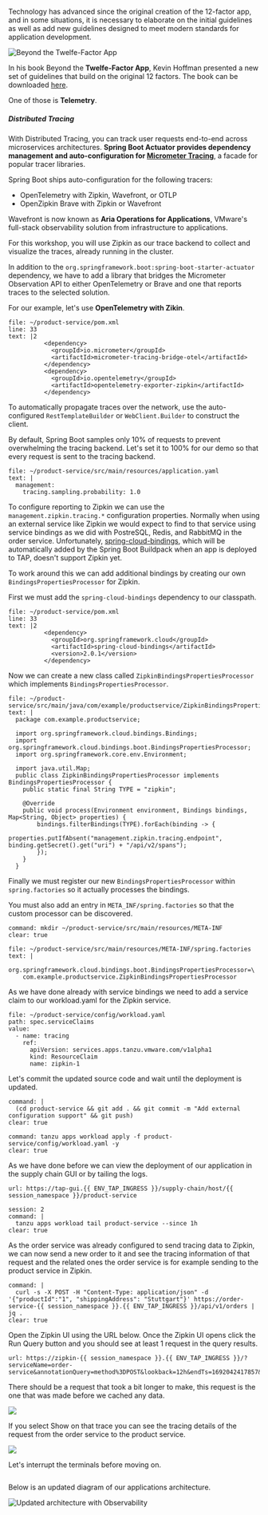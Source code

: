 Technology has advanced since the original creation of the 12-factor app, and in some situations, it is necessary to elaborate on the initial guidelines as well as add new guidelines designed to meet modern standards for application development. 

![Beyond the Twelfe-Factor App](../images/beyond-12-factor-app.png)

In his book Beyond the **Twelfe-Factor App**, Kevin Hoffman presented a new set of guidelines that build on the original 12 factors. The book can be downloaded [here](https://tanzu.vmware.com/content/ebooks/beyond-the-12-factor-app).

One of those is **Telemetry**.

##### Distributed Tracing
With Distributed Tracing, you can track user requests end-to-end across microservices architectures. 
**Spring Boot Actuator provides dependency management and auto-configuration for [Micrometer Tracing](https://micrometer.io/docs/tracing)**, a facade for popular tracer libraries.

Spring Boot ships auto-configuration for the following tracers:
- OpenTelemetry with Zipkin, Wavefront, or OTLP
- OpenZipkin Brave with Zipkin or Wavefront

Wavefront is now known as **Aria Operations for Applications**, VMware's full-stack observability solution from infrastructure to applications.

For this workshop, you will use Zipkin as our trace backend to collect and visualize the traces, already running in the cluster.

In addition to the `org.springframework.boot:spring-boot-starter-actuator` dependency, we have to add a library that bridges the Micrometer Observation API to either OpenTelemetry or Brave and one that reports traces to the selected solution.

For our example, let's use **OpenTelemetry with Zikin**.

```editor:insert-lines-before-line
file: ~/product-service/pom.xml
line: 33
text: |2
          <dependency>
            <groupId>io.micrometer</groupId>
            <artifactId>micrometer-tracing-bridge-otel</artifactId>
          </dependency>
          <dependency>
            <groupId>io.opentelemetry</groupId>
            <artifactId>opentelemetry-exporter-zipkin</artifactId>
          </dependency>
```

To automatically propagate traces over the network, use the auto-configured `RestTemplateBuilder` or `WebClient.Builder` to construct the client.

By default, Spring Boot samples only 10% of requests to prevent overwhelming the tracing backend. Let's set it to 100% for our demo so that every request is sent to the tracing backend.
```editor:append-lines-to-file
file: ~/product-service/src/main/resources/application.yaml
text: |
  management:
    tracing.sampling.probability: 1.0
```

To configure reporting to Zipkin we can use the `management.zipkin.tracing.*` configuration properties.
Normally when using an external service like Zipkin we would expect to find to that service using service bindings as we did with PostreSQL, Redis, and RabbitMQ in the order service. Unfortunately, [spring-cloud-bindings](https://github.com/spring-cloud/spring-cloud-bindings), which will be automatically added by the Spring Boot Buildpack when an app is deployed to TAP, doesn't support Zipkin yet. 

To work around this we can add additional bindings by creating our own `BindingsPropertiesProcessor` for Zipkin.

First we must add the `spring-cloud-bindings` dependency to our classpath.

```editor:insert-lines-before-line
file: ~/product-service/pom.xml
line: 33
text: |2
          <dependency>
            <groupId>org.springframework.cloud</groupId>
            <artifactId>spring-cloud-bindings</artifactId>
            <version>2.0.1</version>
          </dependency>
```

Now we can create a new class called `ZipkinBindingsPropertiesProcessor` which implements `BindingsPropertiesProcessor`.

```editor:append-lines-to-file
file: ~/product-service/src/main/java/com/example/productservice/ZipkinBindingsPropertiesProcessor.java
text: |
  package com.example.productservice;

  import org.springframework.cloud.bindings.Bindings;
  import org.springframework.cloud.bindings.boot.BindingsPropertiesProcessor;
  import org.springframework.core.env.Environment;

  import java.util.Map;
  public class ZipkinBindingsPropertiesProcessor implements BindingsPropertiesProcessor {
    public static final String TYPE = "zipkin";

    @Override
    public void process(Environment environment, Bindings bindings, Map<String, Object> properties) {
        bindings.filterBindings(TYPE).forEach(binding -> {
            properties.putIfAbsent("management.zipkin.tracing.endpoint", binding.getSecret().get("uri") + "/api/v2/spans");
        });
    }
  } 
```
Finally we must register our new `BindingsPropertiesProcessor` within `spring.factories` so it actually processes the bindings.

You must also add an entry in `META_INF/spring.factories` so that the custom processor can be discovered.
```terminal:execute
command: mkdir ~/product-service/src/main/resources/META-INF
clear: true
```
```editor:append-lines-to-file
file: ~/product-service/src/main/resources/META-INF/spring.factories
text: |
  org.springframework.cloud.bindings.boot.BindingsPropertiesProcessor=\
    com.example.productservice.ZipkinBindingsPropertiesProcessor
```

As we have done already with service bindings we need to add a service claim to our workload.yaml for the Zipkin service.

```editor:insert-value-into-yaml
file: ~/product-service/config/workload.yaml
path: spec.serviceClaims
value:
  - name: tracing
    ref:
      apiVersion: services.apps.tanzu.vmware.com/v1alpha1
      kind: ResourceClaim
      name: zipkin-1
``` 

Let's commit the updated source code and wait until the deployment is updated.
```terminal:execute
command: |
  (cd product-service && git add . && git commit -m "Add external configuration support" && git push)
clear: true
```
```terminal:execute
command: tanzu apps workload apply -f product-service/config/workload.yaml -y
clear: true
```

As we have done before we can view the deployment of our application in the supply chain GUI or by tailing the logs.
```dashboard:open-url
url: https://tap-gui.{{ ENV_TAP_INGRESS }}/supply-chain/host/{{ session_namespace }}/product-service
```

```terminal:execute
session: 2
command: |
  tanzu apps workload tail product-service --since 1h
clear: true
```
As the order service was already configured to send tracing data to Zipkin, we can now send a new order to it and see the tracing information of that request and the related ones the order service is for example sending to the product service in Zipkin.

```terminal:execute
command: |
  curl -s -X POST -H "Content-Type: application/json" -d '{"productId":"1", "shippingAddress": "Stuttgart"}' https://order-service-{{ session_namespace }}.{{ ENV_TAP_INGRESS }}/api/v1/orders | jq .
clear: true
```

Open the Zipkin UI using the URL below.  Once the Zipkin UI opens click the Run Query button and you should see at least 1 request in the query results.

```dashboard:open-url
url: https://zipkin-{{ session_namespace }}.{{ ENV_TAP_INGRESS }}/?serviceName=order-service&annotationQuery=method%3DPOST&lookback=12h&endTs=1692042417857&limit=100
```

There should be a request that took a bit longer to make, this request is the one that was made before we cached any data.

![](../images/order-service-zipkin.png)

If you select Show on that trace you can see the tracing details of the request from the order service to the product service.

![](../images/zipkin-details.png)

Let's interrupt the terminals before moving on.
```terminal:interrupt-all
```

Below is an updated diagram of our applications architecture.

![Updated architecture with Observability](../images/microservice-architecture-tracing.png)
